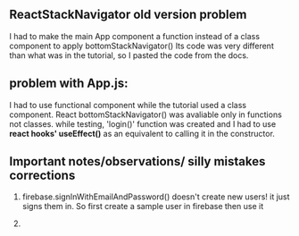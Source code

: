 ## ReactStackNavigator old version problem 
I had to make the main App component a function instead of a class component to apply bottomStackNavigator() 
Its code was very different than what was in the tutorial, so I pasted the code from the docs.

## problem with App.js:
I had to use functional component while the tutorial used a class component.
React bottomStackNavigator() was avaliable only in functions not classes. 
while testing, 'login()' function was created and I had to use **react hooks' useEffect()** as an equivalent to calling it in the constructor.

## Important notes/observations/ silly mistakes corrections
1. firebase.signInWithEmailAndPassword() doesn't create new users! it just signs them in. So first create a sample user in firebase then use it
 
2. 